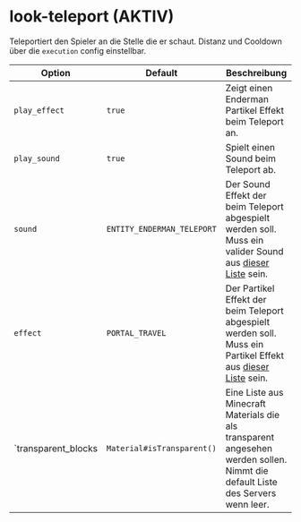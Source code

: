 # look-teleport (AKTIV)

Teleportiert den Spieler an die Stelle die er schaut. Distanz und Cooldown über die `execution` config einstellbar.

| Option | Default | Beschreibung |
| ------ | ------- | ----------- |
| `play_effect` | `true` | Zeigt einen Enderman Partikel Effekt beim Teleport an. |
| `play_sound` | `true` | Spielt einen Sound beim Teleport ab. |
| `sound` | `ENTITY_ENDERMAN_TELEPORT` | Der Sound Effekt der beim Teleport abgespielt werden soll. Muss ein valider Sound aus [dieser Liste](https://hub.spigotmc.org/javadocs/spigot/org/bukkit/Sound.html) sein. |
| `effect` | `PORTAL_TRAVEL` | Der Partikel Effekt der beim Teleport abgespielt werden soll. Muss ein Partikel Effekt aus [dieser Liste](https://hub.spigotmc.org/javadocs/spigot/org/bukkit/Effect.html) sein.
| `transparent_blocks | `Material#isTransparent()` | Eine Liste aus Minecraft Materials die als transparent angesehen werden sollen. Nimmt die default Liste des Servers wenn leer. |